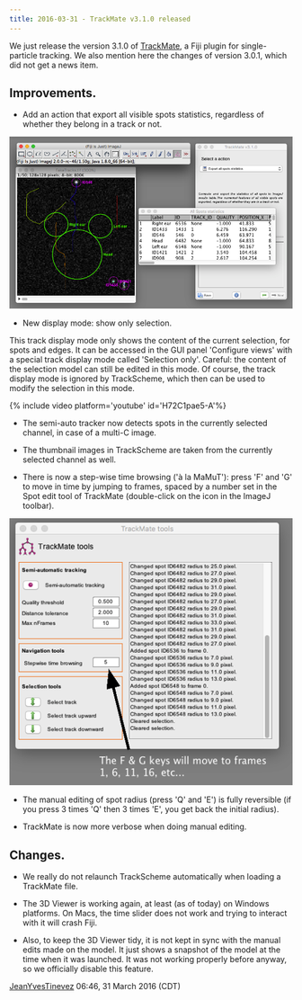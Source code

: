 ```yaml
---
title: 2016-03-31 - TrackMate v3.1.0 released
---
```


We just release the version 3.1.0 of [TrackMate](/plugins/trackmate), a Fiji plugin for single-particle tracking. We also mention here the changes of version 3.0.1, which did not get a news item.

## Improvements.

-   Add an action that export all visible spots statistics, regardless of whether they belong in a track or not.

![](/media/news/trackmate-exportallspotsstatistics.png)

-   New display mode: show only selection.

This track display mode only shows the content of the current selection, for spots and edges. It can be accessed in the GUI panel 'Configure views' with a special track display mode called 'Selection only'. Careful: the content of the selection model can still be edited in this mode. Of course, the track display mode is ignored by TrackScheme, which then can be used to modify the selection in this mode.

{% include video platform='youtube' id='H72C1pae5-A'%}

-   The semi-auto tracker now detects spots in the currently selected channel, in case of a multi-C image.

-   The thumbnail images in TrackScheme are taken from the currently selected channel as well.

-   There is now a step-wise time browsing ('à la MaMuT'): press 'F' and 'G' to move in time by jumping to frames, spaced by a number set in the Spot edit tool of TrackMate (double-click on the icon in the ImageJ toolbar).

![](/media/news/trackmate-stepwisetimebrowsing.png)

-   The manual editing of spot radius (press 'Q' and 'E') is fully reversible (if you press 3 times 'Q' then 3 times 'E', you get back the initial radius).

-   TrackMate is now more verbose when doing manual editing.

## Changes.

-   We really do not relaunch TrackScheme automatically when loading a TrackMate file.

-   The 3D Viewer is working again, at least (as of today) on Windows platforms. On Macs, the time slider does not work and trying to interact with it will crash Fiji.

-   Also, to keep the 3D Viewer tidy, it is not kept in sync with the manual edits made on the model. It just shows a snapshot of the model at the time when it was launched. It was not working properly before anyway, so we officially disable this feature.

[JeanYvesTinevez](/people/tinevez) 06:46, 31 March 2016 (CDT)


